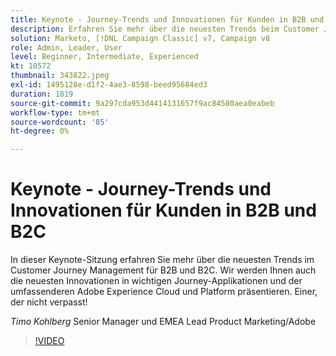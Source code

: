 ```yaml
---
title: Keynote - Journey-Trends und Innovationen für Kunden in B2B und B2C
description: Erfahren Sie mehr über die neuesten Trends beim Customer Journey Management für B2B und B2C.
solution: Marketo, [!DNL Campaign Classic] v7, Campaign v8
role: Admin, Leader, User
level: Beginner, Intermediate, Experienced
kt: 10572
thumbnail: 343822.jpeg
exl-id: 1495128e-d1f2-4ae3-8598-beed95684ed3
duration: 1819
source-git-commit: 9a297cda953d4414131657f9ac84580aea0eabeb
workflow-type: tm+mt
source-wordcount: '85'
ht-degree: 0%

---
```


# Keynote - Journey-Trends und Innovationen für Kunden in B2B und B2C

In dieser Keynote-Sitzung erfahren Sie mehr über die neuesten Trends im Customer Journey Management für B2B und B2C. Wir werden Ihnen auch die neuesten Innovationen in wichtigen Journey-Applikationen und der umfassenderen Adobe Experience Cloud und Platform präsentieren. Einer, der nicht verpasst!

*Timo Kohlberg* Senior Manager und EMEA Lead Product Marketing/Adobe

>[!VIDEO](https://video.tv.adobe.com/v/343822/?quality=12&learn=on)
